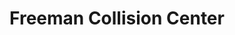 ---
title: "Freeman Collision Center"
url: /oklahoma-city/freeman-collision-center/
shop: Autowerkstatt
---